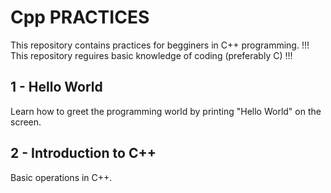 # Cpp PRACTICES

This repository contains practices for begginers in C++ programming.
!!! This repository reguires basic knowledge of coding (preferably C) !!!



## 1 - Hello World

Learn how to greet the programming world by printing "Hello World" on the screen.

## 2 - Introduction to C++

Basic operations in C++.

